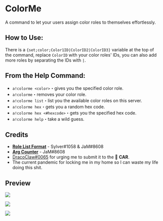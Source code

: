 # ColorMe

A command to let your users assign color roles to themselves effortlessly.

## How to Use:
There is a `{set;color;Color1ID|ColorID2|ColorID3}` variable at the top of the command, replace `ColorID` with your color roles' IDs, you can also add more roles by separating the IDs with `|`.

## From the Help Command:

* `a!colorme <color>`・gives you the specified color role.
* `a!colorme`・removes your color role.
* `a!colorme list`・list you the available color roles on this server.
* `a!colorme hex`・gets you a random hex code.
* `a!colorme hex <#hexcode>`・gets you the specified hex code.
* `a!colorme help`・take a wild guess.

## Credits

* [**Role List Format**](https://github.com/sylo-digital/community-actions/tree/master/Snippets/Sylver-JaM-RoleList) - Sylver#1058 & JaM#8608 
* [**Arg Counter**](https://github.com/sylo-digital/community-actions/tree/master/Snippets/JaM-ArgCounter) - JaM#8608
* [DracoClaw#0065](https://github.com/DracoClaw) for urging me to submit it to the 🚗 **CAR**.
* The current pandemic for locking me in my home so I can waste my life doing this shit.

## Preview

![](https://i.imgur.com/qbo6jTg.png)

![](https://i.imgur.com/HWLDS8i.png)

![](https://i.imgur.com/6w774u0.png)
